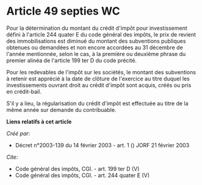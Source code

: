 # Article 49 septies WC

Pour la détermination du montant du crédit d'impôt pour investissement défini à l'article 244 quater E du code général des
impôts, le prix de revient des immobilisations est diminué du montant des subventions publiques obtenues ou demandées et non
encore accordées au 31 décembre de l'année mentionnée, selon le cas, à la première ou deuxième phrase du premier alinéa de
l'article 199 ter D du code précité. 

Pour les redevables de l'impôt sur les sociétés, le montant des subventions à retenir est apprécié à la date de clôture de
l'exercice au titre duquel les investissements ouvrant droit au crédit d'impôt sont acquis, créés ou pris en crédit-bail. 

S'il y a lieu, la régularisation du crédit d'impôt est effectuée au titre de la même année sur demande du contribuable.

**Liens relatifs à cet article**

_Créé par_:

  - Décret n°2003-139 du 14 février 2003 - art. 1 () JORF 21 février 2003

_Cite_:

  - Code général des impôts, CGI. - art. 199 ter D (V)
  - Code général des impôts, CGI. - art. 244 quater E (V)
